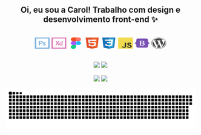 <h2 align="center">Oi, eu sou a Carol! Trabalho com design e desenvolvimento front-end ✨</h2>

<div align="center"><br>
  <img align="center" title="Adobe Photoshop" alt="Adobe Photoshop" height="30" width="40" src="https://raw.githubusercontent.com/devicons/devicon/master/icons/photoshop/photoshop-line.svg">
  <img align="center" title="Adobe XD" alt="Adobe XD" height="30" width="40" src="https://raw.githubusercontent.com/devicons/devicon/master/icons/xd/xd-line.svg">
  <img align="center" title="Figma" alt="Figma" height="30" width="40" src="https://raw.githubusercontent.com/devicons/devicon/master/icons/figma/figma-original.svg">
  <img align="center" title="HTML" alt="HTML" height="30" width="40" src="https://raw.githubusercontent.com/devicons/devicon/master/icons/html5/html5-original.svg">
  <img align="center" title="CSS" alt="CSS" height="30" width="40" src="https://raw.githubusercontent.com/devicons/devicon/master/icons/css3/css3-original.svg">
  <img align="center" title="Javascript" alt="Javascript" height="30" width="40" src="https://raw.githubusercontent.com/devicons/devicon/master/icons/javascript/javascript-original.svg">
  <img align="center" title="Bootstrap" alt="Bootstrap" height="30" width="40" src="https://raw.githubusercontent.com/devicons/devicon/master/icons/bootstrap/bootstrap-plain.svg">
  <img align="center" title="Wordpress" alt="Wordpress" height="30" width="40" src="https://raw.githubusercontent.com/devicons/devicon/master/icons/wordpress/wordpress-plain.svg">
</div>

<div align="center"><br><br>
  <img height="180em" src="https://github-readme-stats.vercel.app/api?username=carolinavsqs&show_icons=true&theme=default&include_all_commits=true&count_private=true"/>
  <img height="180em" src="https://github-readme-stats.vercel.app/api/top-langs/?username=carolinavsqs&langs_count=7&theme=default"/>
</div>
    
<!-- display as table
<div style="display: inline_block" align="center"><br><br>
  <table>
    <row>
      <td>
        <img height="180em" src="https://github-readme-stats.vercel.app/api?username=carolinavsqs&show_icons=false&theme=default&include_all_commits=true&count_private=true"/>
      </td>
      <td>
        <img height="180em" src="https://github-readme-stats.vercel.app/api/top-langs/?username=carolinavsqs&layout=compact&langs_count=7&theme=default"/>
      </td>
    <row>
  </table>
</div>-->

<div align="center"><br>
  <a href="https://www.linkedin.com/in/carolinavsqs/" target="_blank"><img src="https://img.shields.io/badge/-LinkedIn-%230077B5?style=for-the-badge&logo=linkedin&logoColor=white" target="_blank"></a>
  <a href = "mailto:vsqscarolina@gmail.com"><img src="https://img.shields.io/badge/Gmail-D14836?style=for-the-badge&logo=gmail&logoColor=white" target="_blank"></a>
 
  ![Snake animation](https://github.com/carolinavsqs/carolinavsqs/blob/output/github-contribution-grid-snake.svg)
 
</div>
